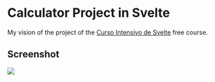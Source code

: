 # Calculator Project in Svelte

My vision of the project of the [Curso Intensivo de Svelte](https://www.cod3r.com.br/courses/svelte-intensivo) free course.

## Screenshot
![](https://github.com/lucasgaldinomt/calculator-svelte/blob/main/screenshots/Web1.png)
